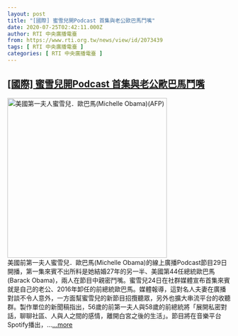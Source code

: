 ```yaml
---
layout: post
title: "[國際] 蜜雪兒開Podcast 首集與老公歐巴馬鬥嘴"
date: 2020-07-25T02:42:11.000Z
author: RTI 中央廣播電臺
from: https://www.rti.org.tw/news/view/id/2073439
tags: [ RTI 中央廣播電臺 ]
categories: [ RTI 中央廣播電臺 ]
---
```

<!--1595644931000-->
[[國際] 蜜雪兒開Podcast 首集與老公歐巴馬鬥嘴](https://www.rti.org.tw/news/view/id/2073439)
------

<div>
<img src="https://static.rti.org.tw/assets/thumbnails/2018/02/26/146207610474412.jpg" width="360" alt="美國第一夫人蜜雪兒．歐巴馬(Michelle Obama)(AFP)" title="美國第一夫人蜜雪兒．歐巴馬(Michelle Obama)(AFP)"><br>美國前第一夫人蜜雪兒．歐巴馬(Michelle Obama)的線上廣播Podcast節目29日開播，第一集來賓不出所料是她結婚27年的另一半、美國第44任總統歐巴馬(Barack Obama)，兩人在節目中親密鬥嘴。蜜雪兒24日在社群媒體宣布首集來賓就是自己的老公、2016年卸任的前總統歐巴馬。媒體報導，這對名人夫妻在廣播對談不令人意外，一方面幫蜜雪兒的新節目招攬聽眾，另外也擴大串流平台的收聽群。製作單位的新聞稿指出，56歲的前第一夫人與58歲的前總統將「展開私密對話，聊聊社區、人與人之間的感情，離開白宮之後的生活」。節目將在音樂平台Spotify播出，...<a target="_blank" href="https://www.rti.org.tw/news/view/id/2073439">...more</a>
</div>

